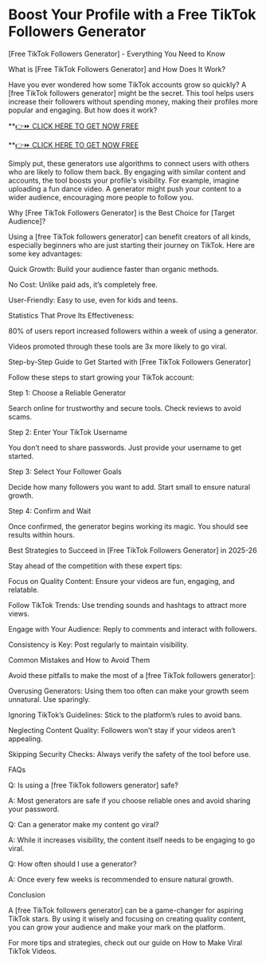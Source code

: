 # Boost Your Profile with a Free TikTok Followers Generator

[Free TikTok Followers Generator] - Everything You Need to Know

What is [Free TikTok Followers Generator] and How Does It Work?

Have you ever wondered how some TikTok accounts grow so quickly? A [free TikTok followers generator] might be the secret. This tool helps users increase their followers without spending money, making their profiles more popular and engaging. But how does it work?

**[👉⏩ CLICK HERE TO GET NOW FREE](https://ecomadboosters.xyz/%20free%20tiktok%20followers%20generator/)

**[👉⏩ CLICK HERE TO GET NOW FREE](https://ecomadboosters.xyz/%20free%20tiktok%20followers%20generator/)



Simply put, these generators use algorithms to connect users with others who are likely to follow them back. By engaging with similar content and accounts, the tool boosts your profile's visibility. For example, imagine uploading a fun dance video. A generator might push your content to a wider audience, encouraging more people to follow you.

Why [Free TikTok Followers Generator] is the Best Choice for [Target Audience]?

Using a [free TikTok followers generator] can benefit creators of all kinds, especially beginners who are just starting their journey on TikTok. Here are some key advantages:

Quick Growth: Build your audience faster than organic methods.

No Cost: Unlike paid ads, it’s completely free.

User-Friendly: Easy to use, even for kids and teens.

Statistics That Prove Its Effectiveness:

80% of users report increased followers within a week of using a generator.

Videos promoted through these tools are 3x more likely to go viral.

Step-by-Step Guide to Get Started with [Free TikTok Followers Generator]

Follow these steps to start growing your TikTok account:

Step 1: Choose a Reliable Generator

Search online for trustworthy and secure tools. Check reviews to avoid scams.

Step 2: Enter Your TikTok Username

You don’t need to share passwords. Just provide your username to get started.

Step 3: Select Your Follower Goals

Decide how many followers you want to add. Start small to ensure natural growth.

Step 4: Confirm and Wait

Once confirmed, the generator begins working its magic. You should see results within hours.

Best Strategies to Succeed in [Free TikTok Followers Generator] in 2025-26

Stay ahead of the competition with these expert tips:

Focus on Quality Content: Ensure your videos are fun, engaging, and relatable.

Follow TikTok Trends: Use trending sounds and hashtags to attract more views.

Engage with Your Audience: Reply to comments and interact with followers.

Consistency is Key: Post regularly to maintain visibility.

Common Mistakes and How to Avoid Them

Avoid these pitfalls to make the most of a [free TikTok followers generator]:

Overusing Generators: Using them too often can make your growth seem unnatural. Use sparingly.

Ignoring TikTok’s Guidelines: Stick to the platform’s rules to avoid bans.

Neglecting Content Quality: Followers won’t stay if your videos aren’t appealing.

Skipping Security Checks: Always verify the safety of the tool before use.

FAQs

Q: Is using a [free TikTok followers generator] safe?

A: Most generators are safe if you choose reliable ones and avoid sharing your password.

Q: Can a generator make my content go viral?

A: While it increases visibility, the content itself needs to be engaging to go viral.

Q: How often should I use a generator?

A: Once every few weeks is recommended to ensure natural growth.

Conclusion

A [free TikTok followers generator] can be a game-changer for aspiring TikTok stars. By using it wisely and focusing on creating quality content, you can grow your audience and make your mark on the platform.

For more tips and strategies, check out our guide on How to Make Viral TikTok Videos.
